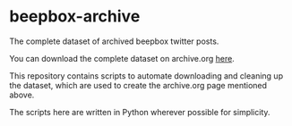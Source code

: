 # beepbox-archive

The complete dataset of archived beepbox twitter posts.

You can download the complete dataset on archive.org [here](https://archive.org/details/beepbox).

This repository contains scripts to automate downloading and cleaning up the dataset, which are used to create the archive.org page mentioned above.

The scripts here are written in Python wherever possible for simplicity.